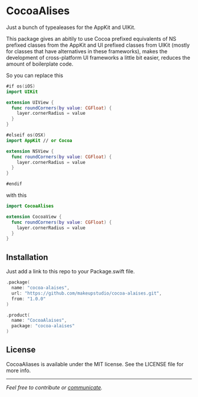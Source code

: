 # CocoaAlises

Just a bunch of typealeases for the AppKit and UIKit.

This package gives an abitily to use Cocoa prefixed equivalents of NS prefixed classes from the AppKit and UI prefixed classes from UIKit (mostly for classes that have alternatives in these frameworks), makes the development of cross-platform UI frameworks a little bit easier, reduces the amount of boilerplate code.

So you can replace this

```swift
#if os(iOS)
import UIKit

extension UIView {
  func roundCorners(by value: CGFloat) {
    layer.cornerRadius = value
  }
}

#elseif os(OSX)
import AppKit // or Cocoa

extension NSView {
  func roundCorners(by value: CGFloat) {
    layer.cornerRadius = value
  }
}

#endif
```

with this

```swift
import CocoaAlises

extension CocoaView {
  func roundCorners(by value: CGFloat) {
    layer.cornerRadius = value
  }
}
```

## Installation

Just add a link to this repo to your Package.swift file.

```swift
.package(
  name: "cocoa-alaises",
  url: "https://github.com/makeupstudio/cocoa-alaises.git",
  from: "1.0.0"
)
```

```swift
.product(
  name: "CocoaAlaises",
  package: "cocoa-alaises"
)
```

## License

CocoaAliases is available under the MIT license. See the LICENSE file for more info.

---

*Feel free to contribute or [communicate](https://twitter.com/maximkrouk).*
